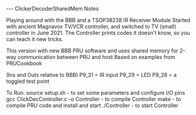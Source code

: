 --- ClickerDecoderSharedMem Notes

Playing around with the BBB and a TSOP38238 IR Receiver Module
Started with ancient Magnavox TV/VCR controller, and switched to TV (small)
  controller in June 2021.
The Controller prints codes it doesn't know, so you can teach it new tricks.

This version with new BBB PRU software and uses shared memory for 2-way
communication between PRU and host
Based on examples from PRUCookbook

(Ins and Outs relative to BBB)
P9_31 = IR input
P9_29 = LED
P9_28 = a toggled test point

To Run:
source setup.sh							- to set some parameters and configure I/O pins
gcc ClickDecController.c -o Controller	- to compile Controller
make									- to compile PRU code and install and start
./Controller							- to start Controller

